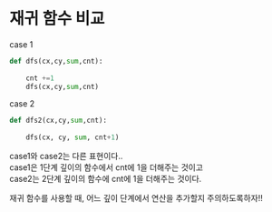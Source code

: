 # 재귀 함수 비교
case 1
``` python
def dfs(cx,cy,sum,cnt):
    
    cnt +=1
    dfs(cx,cy,sum,cnt)
```    
case 2
``` python
def dfs2(cx,cy,sum,cnt):
    
    dfs(cx, cy, sum, cnt+1)
```

case1와 case2는 다른 표현이다..  
case1은 1단계 깊이의 함수에서 cnt에 1을 더해주는 것이고  
case2는 2단계 깊이의 함수에 cnt에 1을 더해주는 것이다.

재귀 함수를 사용할 때, 어느 깊이 단계에서 연산을 추가할지 주의하도록하자!!
   
   
